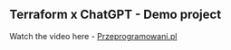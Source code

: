 ## Terraform x ChatGPT - Demo project

Watch the video here - [Przeprogramowani.pl](http://youtube.com/c/przeprogramowani)